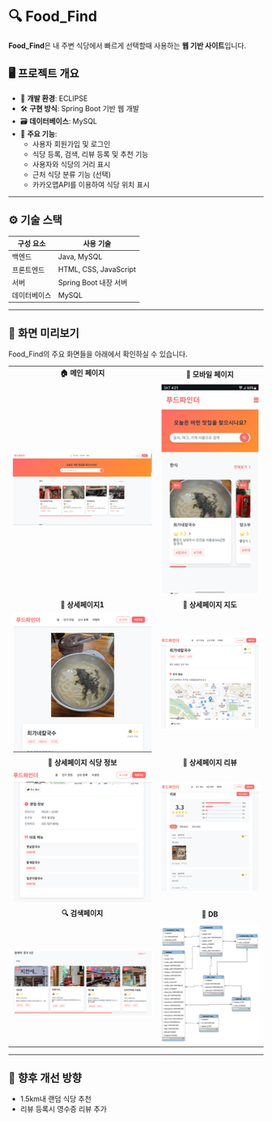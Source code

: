 # 🔍 Food_Find

**Food_Find**은 내 주변 식당에서 빠르게 선택할때 사용하는 **웹 기반 사이트**입니다.  

## 🖥️ 프로젝트 개요

- 🧩 **개발 환경**: ECLIPSE
- 🛠️ **구현 방식**: Spring Boot 기반 웹 개발
- 🗃️ **데이터베이스**: MySQL
- 🎯 **주요 기능**:
  - 사용자 회원가입 및 로그인
  - 식당 등록, 검색, 리뷰 등록 및 추천 기능
  - 사용자와 식당의 거리 표시
  - 근처 식당 분류 기능 (선택)
  - 카카오맵API를 이용하여 식당 위치 표시

---

## ⚙️ 기술 스택

| 구성 요소      | 사용 기술                |
|----------------|--------------------------|
| 백엔드         | Java, MySQL               |
| 프론트엔드     | HTML, CSS, JavaScript    |
| 서버           | Spring Boot 내장 서버     |
| 데이터베이스    | MySQL                    |

---

## 🌄 화면 미리보기

Food_Find의 주요 화면들을 아래에서 확인하실 수 있습니다.

<table>
  <tr>
    <td align="center"><b>🏠 메인 페이지</b></td>
    <td align="center"><b>📱 모바일 페이지</b></td>
  </tr>
  <tr>
    <td><img src="./images/메인페이지.png" width="100%"></td>
    <td><img src="./images/메인페이지 모바일.png" width="100%"></td>
  </tr>
  <tr>
    <td align="center"><b>📄 상세페이지1</b></td>
    <td align="center"><b>📄 상세페이지 지도</b></td>
  </tr>
  <tr>
    <td><img src="./images/상세페이지1.png" width="100%"></td>
    <td><img src="./images/상세페이지 지도.png" width="100%"></td>
  </tr>
  <tr>
    <td align="center"><b>📄 상세페이지 식당 정보</b></td>
    <td align="center"><b>📄 상세페이지 리뷰</b></td>
  </tr>
  <tr>
    <td><img src="./images/상세페이지 식당 정보.png" width="100%"></td>
    <td><img src="./images/상세페이지 리뷰.png" width="100%"></td>
  </tr>
    <tr>
    <td align="center"><b>🔍 검색페이지</b></td>
    <td align="center"><b>💾 DB</b></td>
  </tr>
  <tr>
    <td><img src="./images/검색페이지.png" width="100%"></td>
    <td><img src="./images/데이터베이스.png" width="100%"></td>
  </tr>
</table>

---

## 📌 향후 개선 방향

- 1.5km내 랜덤 식당 추천
- 리뷰 등록시 영수증 리뷰 추가


